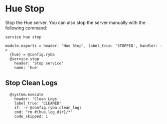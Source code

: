 
# Hue Stop

Stop the Hue server. You can also stop the server manually with the following
command:

```
service hue stop
```

    module.exports = header: 'Hue Stop', label_true: 'STOPPED', handler: ->
      {hue} = @config.ryba
      @service.stop
        header: 'Stop service'
        name: 'hue'

## Stop Clean Logs

      @system.execute
        header: 'Clean Logs'
        label_true: 'CLEANED'
        if: -> @config.ryba.clean_logs
        cmd: "rm #{hue.log_dir}/*"
        code_skipped: 1
